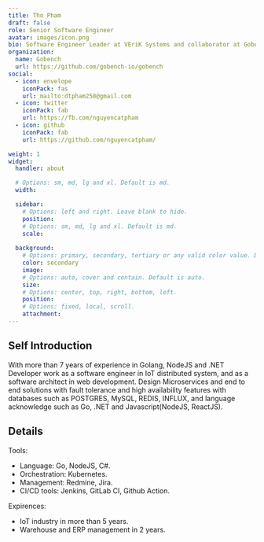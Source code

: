 ```yaml
---
title: Tho Pham
draft: false
role: Senior Software Engineer
avatar: images/icon.png
bio: Software Engineer Leader at VEriK Systems and collaborator at Gobench.
organization:
  name: Gobench
  url: https://github.com/gobench-io/gobench
social:
  - icon: envelope
    iconPack: fas
    url: mailto:dtpham258@gmail.com
  - icon: twitter
    iconPack: fab
    url: https://fb.com/nguyencatpham
  - icon: github
    iconPack: fab
    url: https://github.com/nguyencatpham/

weight: 1
widget:
  handler: about

  # Options: sm, md, lg and xl. Default is md.
  width:

  sidebar:
    # Options: left and right. Leave blank to hide.
    position:
    # Options: sm, md, lg and xl. Default is md.
    scale:
  
  background:
    # Options: primary, secondary, tertiary or any valid color value. Default is primary.
    color: secondary
    image:
    # Options: auto, cover and contain. Default is auto.
    size:
    # Options: center, top, right, bottom, left.
    position:
    # Options: fixed, local, scroll.
    attachment: 
---
```


## Self Introduction

With more than 7 years of experience in Golang, NodeJS and .NET Developer work as a software engineer in IoT distributed system, and as a software architect in web development. Design Microservices and end to end solutions with fault tolerance and high availability features with databases such as POSTGRES, MySQL, REDIS, INFLUX, and language acknowledge such as Go, .NET and Javascript(NodeJS, ReactJS).

## Details  

Tools:

- Language: Go, NodeJS, C#.
- Orchestration: Kubernetes.
- Management: Redmine, Jira.
- CI/CD tools: Jenkins, GitLab CI, Github Action.

Expirences:

- IoT industry in more than 5 years.
- Warehouse and ERP management in 2 years.
